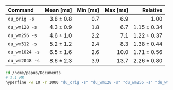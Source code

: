 | Command | Mean [ms] | Min [ms] | Max [ms] | Relative |
|:---|---:|---:|---:|---:|
| `du_orig -s` | 3.8 ± 0.8 | 0.7 | 6.9 | 1.00 |
| `du_wm128 -s` | 4.3 ± 0.9 | 1.8 | 6.7 | 1.15 ± 0.34 |
| `du_wm256 -s` | 4.6 ± 1.0 | 2.2 | 7.1 | 1.22 ± 0.37 |
| `du_wm512 -s` | 5.2 ± 1.2 | 2.4 | 8.3 | 1.38 ± 0.44 |
| `du_wm1024 -s` | 6.5 ± 1.6 | 2.6 | 10.0 | 1.71 ± 0.56 |
| `du_wm2048 -s` | 8.6 ± 2.3 | 3.9 | 13.7 | 2.26 ± 0.80 |


```bash
cd /home/papus/Documents
# 1.1 MB
hyperfine -w 10 -r 1000 "du_orig -s" "du_wm128 -s" "du_wm256 -s" "du_wm512 -s" "du_wm1024 -s" "du_wm2048 -s"
```
